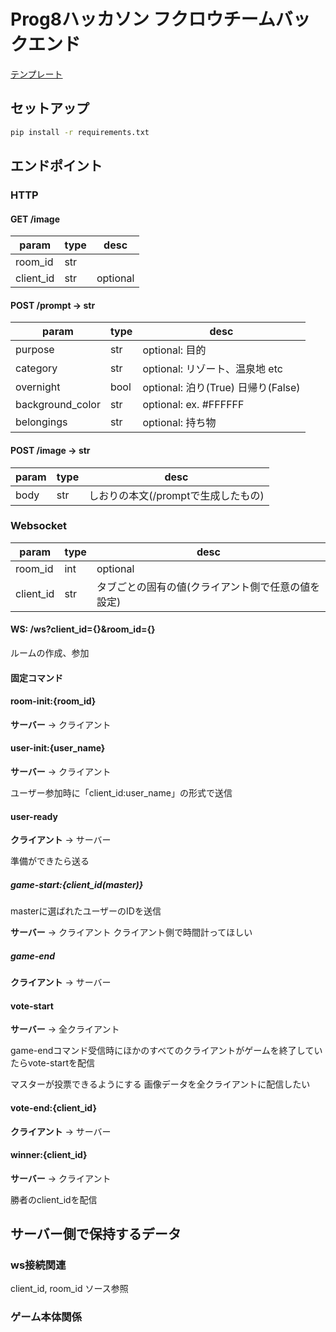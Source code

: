 # Prog8ハッカソン フクロウチームバックエンド

[テンプレート]("https://github.com/foasho/fastapi-lambda")

## セットアップ

```bash
pip install -r requirements.txt
```

## エンドポイント

### HTTP

#### GET /image

| param | type | desc |
| -- | -- | -- |
| room_id | str | |
| client_id | str | optional |

#### POST /prompt → str

| param | type | desc |
| -- | -- | -- |
| purpose | str | optional: 目的 |
| category | str | optional: リゾート、温泉地 etc |
| overnight | bool | optional: 泊り(True) 日帰り(False) |
| background_color | str | optional: ex. #FFFFFF |
| belongings | str | optional: 持ち物 |

#### POST /image → str

| param | type | desc |
| -- | -- | -- |
| body | str | しおりの本文(/promptで生成したもの) |

### Websocket

| param | type | desc |
| -- | -- | -- |
| room_id | int | optional |
| client_id | str | タブごとの固有の値(クライアント側で任意の値を設定) |

#### WS: /ws?client_id={}&room_id={}

ルームの作成、参加

#### 固定コマンド

#### room-init:{room_id}

**サーバー** → クライアント

#### user-init:{user_name}

**サーバー** → クライアント

ユーザー参加時に「client_id:user_name」の形式で送信

#### user-ready

**クライアント** → サーバー

準備ができたら送る

##### game-start:{client_id(master)}

masterに選ばれたユーザーのIDを送信

**サーバー** → クライアント
クライアント側で時間計ってほしい

##### game-end

**クライアント** → サーバー

#### vote-start

**サーバー** → 全クライアント

game-endコマンド受信時にほかのすべてのクライアントがゲームを終了していたらvote-startを配信

マスターが投票できるようにする
画像データを全クライアントに配信したい

#### vote-end:{client_id}

**クライアント** → サーバー

#### winner:{client_id}

**サーバー** → クライアント

勝者のclient_idを配信

## サーバー側で保持するデータ

### ws接続関連

client_id, room_id
ソース参照

### ゲーム本体関係
